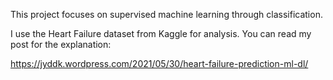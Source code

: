 This project focuses on supervised machine learning through classification.

I use the Heart Failure dataset from Kaggle for analysis.
You can read my post for the explanation:

https://jyddk.wordpress.com/2021/05/30/heart-failure-prediction-ml-dl/